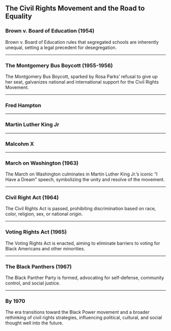 ## The Civil Rights Movement and the Road to Equality

### Brown v. Board of Education (1954)
Brown v. Board of Education rules that segregated schools are inherently unequal, setting a legal precedent for desegregation.

---

### The Montgomery Bus Boycott (1955-1956)
The Montgomery Bus Boycott, sparked by Rosa Parks’ refusal to give up her seat, galvanizes national and international support for the Civil Rights Movement.

---

### Fred Hampton

---

### Martin Luther King Jr

---

### Malcohm X

---

### March on Washington (1963)
The March on Washington culminates in Martin Luther King Jr.’s iconic “I Have a Dream” speech, symbolizing the unity and resolve of the movement.

---

### Civil Right Act (1964)
The Civil Rights Act is passed, prohibiting discrimination based on race, color, religion, sex, or national origin.

---

### Voting Rights Act (1965)
The Voting Rights Act is enacted, aiming to eliminate barriers to voting for Black Americans and other minorities.

---

### The Black Panthers (1967)
The Black Panther Party is formed, advocating for self-defense, community control, and social justice.

---

### By 1970
The era transitions toward the Black Power movement and a broader rethinking of civil rights strategies, influencing political, cultural, and social thought well into the future.
